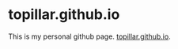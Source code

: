 # topillar.github.io

This is my personal github page. [topillar.github.io](https://topillar.github.io/). 